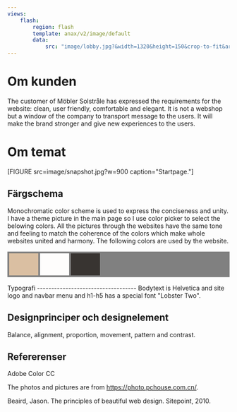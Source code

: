 ```yaml
---
views:
    flash:
        region: flash
        template: anax/v2/image/default
        data:
            src: "image/lobby.jpg?&width=1320&height=150&crop-to-fit&area=40,5,10,5"
---
```

Om kunden
=========================
The customer of Möbler Solstråle has expressed the requirements for the website: clean, user friendly, comfortable and elegant. It is not a webshop but a window of the company to transport message to the users. It will make the brand stronger and give new experiences to the users.

Om temat
=========================
[FIGURE src=image/snapshot.jpg?w=900 caption="Startpage."]

Färgschema
-----------------------------------
 Monochromatic color scheme is used to express the conciseness and unity. I have a theme picture in the main page so I use color picker to select the belowing colors. All the pictures through the websites have the same tone and feeling to match the coherence of the colors which make whole websites united and harmony.
The following colors are used by the website.
<table style="border-spacing: 4px; border-collapse: separate; background-color: grey">
<tr>
<td style="height: 50px; width: 50px; background-color: #DABFA2">
<td style="height: 50px; width: 50px; background-color: #FEFDFC">
<td style="height: 50px; width: 50px; background-color: #383431">
</tr>
</table>
Typografi
-----------------------------------
Bodytext is Helvetica and site logo and navbar menu and h1-h5 has a special font "Lobster Two".

Designprinciper och designelement
-----------------------------------
Balance, alignment, proportion, movement, pattern and contrast.

Refererenser
-----------------------------------

Adobe Color CC

The photos and pictures are from https://photo.pchouse.com.cn/.

Beaird, Jason. The principles of beautiful web design. Sitepoint, 2010.
